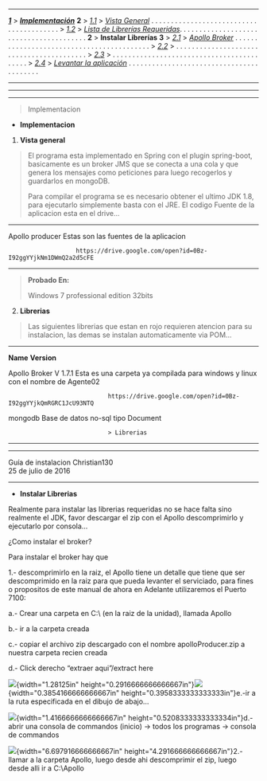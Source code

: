 ------------------- ---------------------------------- ---------------------------------------------------------------------------------------------------------------------------- ---
  [***1***](#page2)   > [***Implementación***](#page2)   **2**
                      > [*1.1*](#page2)                  > 
[*Vista General*](#page2) . . . . . . . . . . . . . . . . . . . . . . . . . . . . . . . . . . . . . . . .
                      > [*1.2*](#page2)                  > 
[*Lista de Librerías Requeridas*](#page2). . . . . . . . . . . . . . . . . . . . . . . . . . . . . . . . . . . . . . . .
  **2**               > **Instalar Librerías**           **3**
                      > [*2.1*](#page3)                  >
 [*Apollo Broker*](#page3) . . . . . . . . . . . . . . . . . . . . . . . . . . . . . . . . . . . . . . . . . .
                      > [*2.2*](#page4)                  > . . . . . . . . . . . . . . . . . . . . . . . . . . . . . . . . . . . . . . . . .
                      > [*2.3*](#page5)                  > . . . . . . . . . . . . . . . . . . . . . . . . . . . . . . . . . . . . . . . . . .
                      > [*2.4*](#page6)                  > 
[*Levantar la aplicación*](#page6) . . . . . . . . . . . . . . . . . . . . . . . . . . . . . . . . . . . . . . . . .
  ------------------- ---------------------------------- ---------------------------------------------------------------------------------------------------------------------------- ---

  -- -- --
        
        
  -- -- --

> <span id="page2" class="anchor"></span>Implementacion

-   **Implementacion**

1.  **Vista general**

> El programa esta implementado en Spring con el plugin spring-boot,
> basicamente es un broker JMS que se conecta a una cola y que genera
> los mensajes como peticiones para luego recogerlos y guardarlos en
> mongoDB.
>
> Para compilar el programa se es necesario obtener el ultimo JDK 1.8,
> para ejecutarlo simplemente basta con el JRE. El codigo Fuente de la
> aplicacion esta en el drive…

  ----------------- -- ---------------------------------------------------------------
  Apollo producer      Estas son las fuentes de la aplicacion
                       
                       https://drive.google.com/open?id=0Bz-I92ggYYjkNm1DWmQ2a2d5cFE
  ----------------- -- ---------------------------------------------------------------

> **Probado En:**
>
> Windows 7 professional edition 32bits

2.  **Librerias**

> Las siguientes librerias que estan en rojo requieren atencion para su
> instalacion, las demas se instalan automaticamente via POM…

  --------------- ------------- ---------------------------------------------------------------------------------
  **Name**        **Version**   

                                

                                

  Apollo Broker   V 1.7.1       Esta es una carpeta ya compilada para windows y linux con el nombre de Agente02
                                
                                https://drive.google.com/open?id=0Bz-I92ggYYjkQmRGRC1JcU93NTQ

                                

  mongodb                       Base de datos no-sql tipo Document

                                

                                > Librerias
  --------------- ------------- ---------------------------------------------------------------------------------

  --------------------- -- --------------------- --
  Guía de instalacion      Christian130          
                           25 de julio de 2016   
  --------------------- -- --------------------- --

<span id="page3" class="anchor"></span>

-   **Instalar Librerias**

Realmente para instalar las librerias requeridas no se hace falta sino
realmente el JDK, favor descargar el zip con el Apollo descomprimirlo y
ejecutarlo por consola…

¿Como instalar el broker?

Para instalar el broker hay que

1.- descomprimirlo en la raiz, el Apollo tiene un detalle que tiene que
ser descomprimido en la raiz para que pueda levanter el serviciado, para
fines o propositos de este manual de ahora en Adelante utilizaremos el
Puerto 7100:

a.- Crear una carpeta en C:\\ (en la raiz de la unidad), llamada Apollo

b.- ir a la carpeta creada

c.- copiar el archivo zip descargado con el nombre apolloProducer.zip a
nuestra carpeta recien creada

d.- Click derecho “extraer aqui”/extract here

![](media/image1.png){width="1.28125in"
height="0.2916666666666667in"}![](media/image2.png){width="0.3854166666666667in"
height="0.3958333333333333in"}e.-ir a la ruta especificada en el dibujo
de abajo…

![](media/image3.png){width="1.4166666666666667in"
height="0.5208333333333334in"}d.-abrir una consola de commandos (inicio)
-&gt; todos los programas -&gt; consola de commandos

![](media/image4.png){width="6.697916666666667in"
height="4.291666666666667in"}2.- llamar a la carpeta Apollo, luego desde
ahi descomprimir el zip, luego desde alli ir a C:\\Apollo